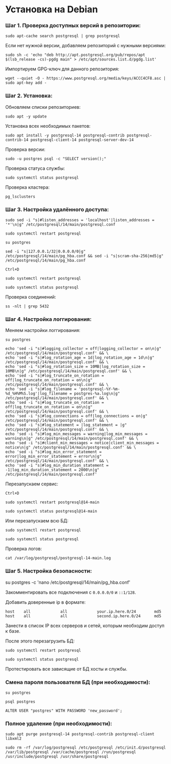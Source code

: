 # Установка на Debian

### Шаг 1. Проверка доступных версий в репозитории:

``sudo apt-cache search postgresql | grep postgresql``

Если нет нужной версии, добавляем репозиторий с нужными версиями:

```
sudo sh -c 'echo "deb http://apt.postgresql.org/pub/repos/apt $(lsb_release -cs)-pgdg main" > /etc/apt/sources.list.d/pgdg.list'
```

Импортируем GPG-ключ для данного репозитория:

```
wget --quiet -O - https://www.postgresql.org/media/keys/ACCC4CF8.asc | sudo apt-key add -
```

### Шаг 2. Установка:

Обновляем списки репозиториев:

``sudo apt -y update``

Установка всех необходимых пакетов:

``sudo apt install -y postgresql-14 postgresql-contrib postgresql-contrib-14 postgresql-client-14 postgresql-server-dev-14``

Проверка версии:

``sudo -u postgres psql -c "SELECT version();"``

Проверка статуса службы:

``sudo systemctl status postgresql``

Проверка кластера:

``pg_lsclusters``

### Шаг 3. Настройка удалённого доступа:

```
sudo sed -i "s|#listen_addresses = 'localhost'|listen_addresses = '*'\n|g" /etc/postgresql/14/main/postgresql.conf
```

``sudo systemctl restart postgresql``

``su postgres``

```
sed -i "s|127.0.0.1/32|0.0.0.0/0|g" /etc/postgresql/14/main/pg_hba.conf && sed -i "s|scram-sha-256|md5|g" /etc/postgresql/14/main/pg_hba.conf
```

``Ctrl+D``

``sudo systemctl restart postgresql``

``sudo systemctl status postgresql``

Проверка соединений:

``ss -nlt | grep 5432``

### Шаг 4. Настройка логгирования:

Меняем настройки логгирования:

``su postgres``

```
echo 'sed -i "s|#logging_collector = off|logging_collector = on\n|g" /etc/postgresql/14/main/postgresql.conf' && \
echo 'sed -i "s|#log_rotation_age = 1d|log_rotation_age = 1d\n|g" /etc/postgresql/14/main/postgresql.conf' && \
echo 'sed -i "s|#log_rotation_size = 10MB|log_rotation_size = 10MB\n|g" /etc/postgresql/14/main/postgresql.conf' && \
echo 'sed -i "s|#log_truncate_on_rotation = off|log_truncate_on_rotation = on\n|g" /etc/postgresql/14/main/postgresql.conf' && \
echo 'sed -i "s|#log_filename = 'postgresql-%Y-%m-%d_%H%M%S.log'|log_filename = postgres-%a.log\n|g" /etc/postgresql/14/main/postgresql.conf' && \
echo 'sed -i "s|#log_truncate_on_rotation = off|log_truncate_on_rotation = on\n|g" /etc/postgresql/14/main/postgresql.conf' && \
echo 'sed -i "s|#log_connections = off|log_connections = on|g" /etc/postgresql/14/main/postgresql.conf' && \
echo 'sed -i "s|#log_statement = |log_statement = |g" /etc/postgresql/14/main/postgresql.conf' && \
echo 'sed -i "s|#log_min_messages = warning|log_min_messages = warning\n|g" /etc/postgresql/14/main/postgresql.conf' && \
echo 'sed -i "s|#client_min_messages = notice|client_min_messages = notice\n|g" /etc/postgresql/14/main/postgresql.conf' && \
echo 'sed -i "s|#log_min_error_statement = error|log_min_error_statement = error\n|g" /etc/postgresql/14/main/postgresql.conf' && \
echo 'sed -i "s|#log_min_duration_statement = -1|log_min_duration_statement = 2000\n|g" /etc/postgresql/14/main/postgresql.conf'
```

Перезапускаем сервис:

``Ctrl+D``

``sudo systemctl restart postgresql@14-main``

``sudo systemctl status postgresql@14-main``

Или перезапускаем всю БД:

``sudo systemctl restart postgresql``

``sudo systemctl status postgresql``

Проверка логов:

``cat /var/log/postgresql/postgresql-14-main.log``

### Шаг 5. Настройка безопасности:

su postgres -c 'nano /etc/postgresql/14/main/pg_hba.conf'

Закомментировать все подключения с ``0.0.0.0/0`` и ``::1/128``.

Добавить доверенные ip в формате:

```
host    all             all             your.ip.here.0/24        md5
host    all             all             second.ip.here.0/24      md5
```

Занести в список IP всех серверов и сетей, которым необходим доступ к базе.

После этого перезагрузить БД:

``sudo systemctl restart postgresql``

``sudo systemctl status postgresql``

Протестировать все зависящие от БД хосты и службы.

### Смена пароля пользователя БД (при необходимости):

``su postgres``

``psql postgres``

```
ALTER USER "postgres" WITH PASSWORD 'new_password';
```

### Полное удаление (при необходимости):

```
sudo apt purge postgresql-14 postgresql-contrib postgresql-client libxml2
```

```
sudo rm -rf /var/log/postgresql /etc/postgresql /etc/init.d/postgresql /var/lib/postgresql /var/cache/postgresql /run/postgresql /usr/include/postgresql /usr/share/postgresql
```
